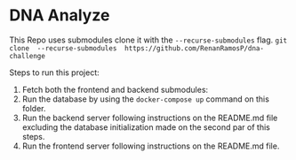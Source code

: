 # DNA Analyze

This Repo uses submodules clone it with the `--recurse-submodules` flag.
`git clone  --recurse-submodules  https://github.com/RenanRamosP/dna-challenge`

Steps to run this project:

1. Fetch both the frontend and backend submodules:
2. Run the database by using the `docker-compose up` command on this folder.
3. Run the backend server following instructions on the README.md file excluding the database initialization made on the second par of this steps.
4. Run the frontend server following instructions on the README.md file.
